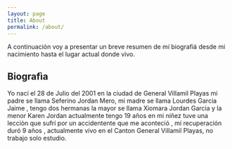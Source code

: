 ```yaml
---
layout: page
title: About
permalink: /about/
---
```

A continuación voy a presentar un breve resumen de mí biografiá desde mi nacimiento hasta el lugar actual donde vivo.


## Biografìa
Yo nací el 28 de Julio del 2001 en la ciudad de General Villamil Playas mi padre se llama  Seferino Jordan  Mero, mi madre se llama Lourdes Garcia Jaime , tengo dos hermanas la  mayor se llama Xiomara Jordan Garcia y la menor Karen Jordan  actualmente tengo 19 años  en mi niñez tuve  una lecciòn que sufrí por un accidentente que me aconteció , mí recuperación  duró 9 años , actualmente vivo en el Canton General Villamil Playas, no trabajo solo estudio.
